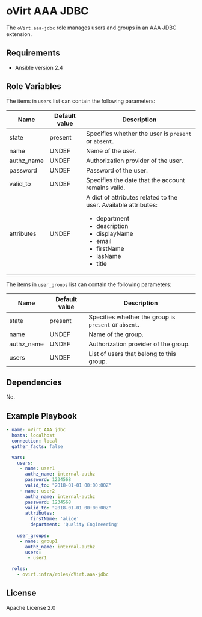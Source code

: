 oVirt AAA JDBC
==============

The `oVirt.aaa-jdbc` role manages users and groups in an AAA JDBC extension.

Requirements
------------

 * Ansible version 2.4

Role Variables
--------------

The items in `users` list can contain the following parameters:

| Name          | Default value  | Description                           |
|---------------|----------------|---------------------------------------|
| state         | present        | Specifies whether the user is `present` or `absent`. |
| name          | UNDEF          | Name of the user.                      |
| authz_name    | UNDEF          | Authorization provider of the user.    |
| password      | UNDEF          | Password of the user.                  |
| valid_to      | UNDEF          | Specifies the date that the account remains valid. |
| attributes    | UNDEF          | A dict of attributes related to the user. Available attributes: <ul><li>department</li><li>description</li><li>displayName</li><li>email</li><li>firstName</li><li>lasName</li><li>title</li></ul>|

The items in `user_groups` list can contain the following parameters:

| Name          | Default value  | Description                           |
|---------------|----------------|---------------------------------------|
| state         | present        | Specifies whether the group is `present` or `absent`. |
| name          | UNDEF          | Name of the group.                     |
| authz_name    | UNDEF          | Authorization provider of the group.   |
| users         | UNDEF          | List of users that belong to this group. |

Dependencies
------------

No.

Example Playbook
----------------

```yaml
- name: oVirt AAA jdbc
  hosts: localhost
  connection: local
  gather_facts: false

  vars:
    users:
     - name: user1
       authz_name: internal-authz
       password: 1234568
       valid_to: "2018-01-01 00:00:00Z"
     - name: user2
       authz_name: internal-authz
       password: 1234568
       valid_to: "2018-01-01 00:00:00Z"
       attributes:
         firstName: 'alice'
         department: 'Quality Engineering'
    
    user_groups:
     - name: group1
       authz_name: internal-authz
       users:
        - user1

  roles:
    - ovirt.infra/roles/oVirt.aaa-jdbc
```

License
-------

Apache License 2.0

